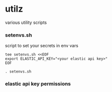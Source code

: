# utilz
various utility scripts


### setenvs.sh
script to set your secrets in env vars

```
tee setenvs.sh <<EOF
export ELASTIC_API_KEY="<your elastic api key>"
EOF

. setenvs.sh
```

### elastic api key permissions
